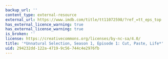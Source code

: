 ```yaml
---
backup_url: ''
content_type: external-resource
external_url: https://www.imdb.com/title/tt11072598/?ref_=tt_eps_top
has_external_licence_warning: true
has_external_license_warning: true
is_broken: ''
license: https://creativecommons.org/licenses/by-nc-sa/4.0/
title: '*Unnatural Selection, Season 1, Episode 1: Cut, Paste, Life*'
uid: 294232dd-122a-4719-9c56-744c4e2976fb
---
```

